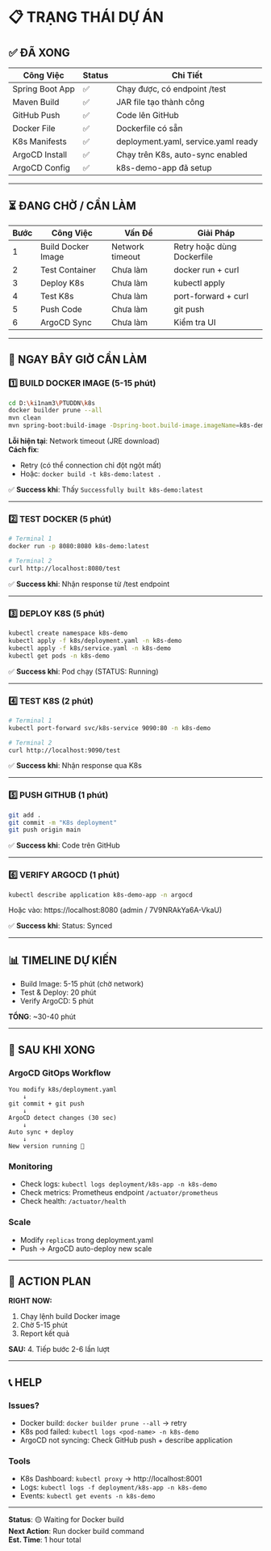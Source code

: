 # 📋 TRẠNG THÁI DỰ ÁN

## ✅ ĐÃ XONG

| Công Việc | Status | Chi Tiết |
|-----------|--------|----------|
| Spring Boot App | ✅ | Chạy được, có endpoint /test |
| Maven Build | ✅ | JAR file tạo thành công |
| GitHub Push | ✅ | Code lên GitHub |
| Docker File | ✅ | Dockerfile có sẵn |
| K8s Manifests | ✅ | deployment.yaml, service.yaml ready |
| ArgoCD Install | ✅ | Chạy trên K8s, auto-sync enabled |
| ArgoCD Config | ✅ | k8s-demo-app đã setup |

---

## ⏳ ĐANG CHỜ / CẦN LÀM

| Bước | Công Việc | Vấn Đề | Giải Pháp |
|------|----------|--------|----------|
| 1 | Build Docker Image | Network timeout | Retry hoặc dùng Dockerfile |
| 2 | Test Container | Chưa làm | docker run + curl |
| 3 | Deploy K8s | Chưa làm | kubectl apply |
| 4 | Test K8s | Chưa làm | port-forward + curl |
| 5 | Push Code | Chưa làm | git push |
| 6 | ArgoCD Sync | Chưa làm | Kiểm tra UI |

---

## 🎯 NGAY BÂY GIỜ CẦN LÀM

### 1️⃣ BUILD DOCKER IMAGE (5-15 phút)

```bash
cd D:\ki1nam3\PTUDDN\k8s
docker builder prune --all
mvn clean
mvn spring-boot:build-image -Dspring-boot.build-image.imageName=k8s-demo:latest
```

**Lỗi hiện tại**: Network timeout (JRE download)  
**Cách fix**: 
- Retry (có thể connection chỉ đột ngột mất)
- Hoặc: `docker build -t k8s-demo:latest .`

✅ **Success khi**: Thấy `Successfully built k8s-demo:latest`

---

### 2️⃣ TEST DOCKER (5 phút)

```bash
# Terminal 1
docker run -p 8080:8080 k8s-demo:latest

# Terminal 2
curl http://localhost:8080/test
```

✅ **Success khi**: Nhận response từ /test endpoint

---

### 3️⃣ DEPLOY K8S (5 phút)

```bash
kubectl create namespace k8s-demo
kubectl apply -f k8s/deployment.yaml -n k8s-demo
kubectl apply -f k8s/service.yaml -n k8s-demo
kubectl get pods -n k8s-demo
```

✅ **Success khi**: Pod chạy (STATUS: Running)

---

### 4️⃣ TEST K8S (2 phút)

```bash
# Terminal 1
kubectl port-forward svc/k8s-service 9090:80 -n k8s-demo

# Terminal 2
curl http://localhost:9090/test
```

✅ **Success khi**: Nhận response qua K8s

---

### 5️⃣ PUSH GITHUB (1 phút)

```bash
git add .
git commit -m "K8s deployment"
git push origin main
```

✅ **Success khi**: Code trên GitHub

---

### 6️⃣ VERIFY ARGOCD (1 phút)

```bash
kubectl describe application k8s-demo-app -n argocd
```

Hoặc vào: https://localhost:8080 (admin / 7V9NRAkYa6A-VkaU)

✅ **Success khi**: Status: Synced

---

## 📊 TIMELINE DỰ KIẾN

- Build Image: 5-15 phút (chờ network)
- Test & Deploy: 20 phút
- Verify ArgoCD: 5 phút

**TỔNG**: ~30-40 phút

---

## 🎁 SAU KHI XONG

### ArgoCD GitOps Workflow

```
You modify k8s/deployment.yaml
    ↓
git commit + git push
    ↓
ArgoCD detect changes (30 sec)
    ↓
Auto sync + deploy
    ↓
New version running 🎉
```

### Monitoring
- Check logs: `kubectl logs deployment/k8s-app -n k8s-demo`
- Check metrics: Prometheus endpoint `/actuator/prometheus`
- Check health: `/actuator/health`

### Scale
- Modify `replicas` trong deployment.yaml
- Push → ArgoCD auto-deploy new scale

---

## 🚀 ACTION PLAN

**RIGHT NOW:**
1. Chạy lệnh build Docker image
2. Chờ 5-15 phút
3. Report kết quả

**SAU:**
4. Tiếp bước 2-6 lần lượt

---

## 📞 HELP

### Issues?
- Docker build: `docker builder prune --all` → retry
- K8s pod failed: `kubectl logs <pod-name> -n k8s-demo`
- ArgoCD not syncing: Check GitHub push + describe application

### Tools
- K8s Dashboard: `kubectl proxy` → http://localhost:8001
- Logs: `kubectl logs -f deployment/k8s-app -n k8s-demo`
- Events: `kubectl get events -n k8s-demo`

---

**Status**: 🟡 Waiting for Docker build  
**Next Action**: Run docker build command  
**Est. Time**: 1 hour total

